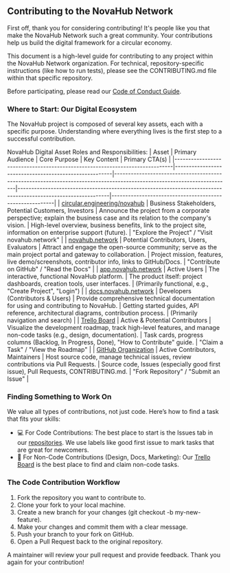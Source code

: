 ## Contributing to the NovaHub Network
First off, thank you for considering contributing! It's people like you that make the NovaHub Network such a great community. Your contributions help us build the digital framework for a circular economy.

This document is a high-level guide for contributing to any project within the NovaHub Network organization. For technical, repository-specific instructions (like how to run tests), please see the CONTRIBUTING.md file within that specific repository.

Before participating, please read our [Code of Conduct Guide](CODE_OF_CONDUCT.md).

### Where to Start: Our Digital Ecosystem
The NovaHub project is composed of several key assets, each with a specific purpose. Understanding where everything lives is the first step to a successful contribution.

NovaHub Digital Asset Roles and Responsibilities:
| Asset                                                                       | Primary Audience                                      | Core Purpose                                                                                                           | Key Content                                                                                                   | Primary CTA(s)                                          |
|-----------------------------------------------------------------------------|-------------------------------------------------------|------------------------------------------------------------------------------------------------------------------------|---------------------------------------------------------------------------------------------------------------|---------------------------------------------------------|
| [circular.engineering/novahub](https://circular.engineering/novahub)        | Business Stakeholders, Potential Customers, Investors | Announce the project from a corporate perspective; explain the business case and its relation to the company's vision. | High-level overview, business benefits, link to the project site, information on enterprise support (future). | "Explore the Project" / "Visit novahub.network"         |
| [novahub.network](https://novahub.network)                                  | Potential Contributors, Users, Evaluators             | Attract and engage the open-source community; serve as the main project portal and gateway to collaboration.           | Project mission, features, live demo/screenshots, contributor info, links to GitHub/Docs.                     | "Contribute on GitHub" / "Read the Docs"                |
| [app.novahub.network](https://app.novahub.network)                          | Active Users                                          | The interactive, functional NovaHub platform.                                                                          | The product itself: project dashboards, creation tools, user interfaces.                                      | (Primarily functional, e.g., "Create Project", "Login") |
| [docs.novahub.network](https://docs.novahub.network)                        | Developers (Contributors & Users)                     | Provide comprehensive technical documentation for using and contributing to NovaHub.                                   | Getting started guides, API reference, architectural diagrams, contribution process.                          | (Primarily navigation and search)                       |
| [Trello Board](https://trello.com/b/vJTgvXQb/p-novahub-network-development) | Active & Potential Contributors                       | Visualize the development roadmap, track high-level features, and manage non-code tasks (e.g., design, documentation). | Task cards, progress columns (Backlog, In Progress, Done), "How to Contribute" guide.                         | "Claim a Task" / "View the Roadmap"                     |
| [GitHub Organization](https://github.com/novahub-network)                   | Active Contributors, Maintainers                      | Host source code, manage technical issues, review contributions via Pull Requests.                                     | Source code, Issues (especially good first issue), Pull Requests, CONTRIBUTING.md.                            | "Fork Repository" / "Submit an Issue"                   |

### Finding Something to Work On
We value all types of contributions, not just code. Here’s how to find a task that fits your skills:
* 💻 For Code Contributions: The best place to start is the Issues tab in our [repositories](https://github.com/orgs/novahub-network/repositories). We use labels like good first issue to mark tasks that are great for newcomers.
* 🎨 For Non-Code Contributions (Design, Docs, Marketing): Our [Trello Board](https://trello.com/b/vJTgvXQb/p-novahub-network-development) is the best place to find and claim non-code tasks.

### The Code Contribution Workflow
1. Fork the repository you want to contribute to.
2. Clone your fork to your local machine.
3. Create a new branch for your changes (git checkout -b my-new-feature).
4. Make your changes and commit them with a clear message.
5. Push your branch to your fork on GitHub.
6. Open a Pull Request back to the original repository.

A maintainer will review your pull request and provide feedback. Thank you again for your contribution!
